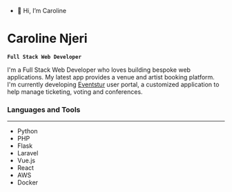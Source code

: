 - 👋 Hi, I’m Caroline

# Caroline Njeri

**`Full Stack Web Developer`**

I'm a Full Stack Web Developer who loves building bespoke web applications. My latest app provides a venue and artist booking platform. I'm currently developing [Eventstur](https://eventstur.com/) user portal, a customized application to help manage ticketing, voting and conferences.


### Languages and Tools

---

- Python
- PHP
- Flask
- Laravel
- Vue.js
- React
- AWS
- Docker
